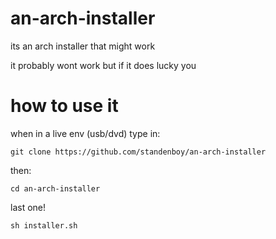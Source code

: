 # an-arch-installer
its an arch installer that might work

it probably wont work but if it does lucky you

# how to use it
when in a live env (usb/dvd) type in:

`git clone https://github.com/standenboy/an-arch-installer`

then:

`cd an-arch-installer`

last one!

`sh installer.sh`
